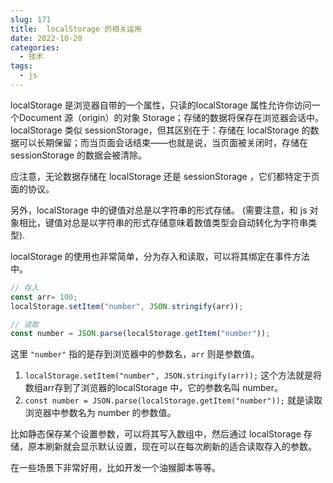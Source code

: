 ```yaml
---
slug: 171
title:  localStorage 的相关运用
date: 2022-10-20
categories: 
  - 技术
tags: 
  - js
---
```


localStorage 是浏览器自带的一个属性，只读的localStorage 属性允许你访问一个Document 源（origin）的对象 Storage；存储的数据将保存在浏览器会话中。localStorage 类似 sessionStorage，但其区别在于：存储在 localStorage 的数据可以长期保留；而当页面会话结束——也就是说，当页面被关闭时，存储在 sessionStorage 的数据会被清除。

应注意，无论数据存储在 localStorage 还是 sessionStorage ，它们都特定于页面的协议。

另外，localStorage 中的键值对总是以字符串的形式存储。 (需要注意，和 js 对象相比，键值对总是以字符串的形式存储意味着数值类型会自动转化为字符串类型).

localStorage 的使用也非常简单，分为存入和读取，可以将其绑定在事件方法中。

```js
// 存入
const arr= 100;
localStorage.setItem("number", JSON.stringify(arr));

// 读取
const number = JSON.parse(localStorage.getItem("number"));
```

这里 `"number"` 指的是存到浏览器中的参数名，`arr` 则是参数值。

1. `localStorage.setItem("number", JSON.stringify(arr));` 这个方法就是将数组arr存到了浏览器的localStorage 中，它的参数名叫 number。
2. `const number = JSON.parse(localStorage.getItem("number"));` 就是读取浏览器中参数名为 number 的参数值。

比如静态保存某个设置参数，可以将其写入数组中，然后通过 localStorage 存储，原本刷新就会显示默认设置，现在可以在每次刷新的适合读取存入的参数。

在一些场景下非常好用，比如开发一个油猴脚本等等。